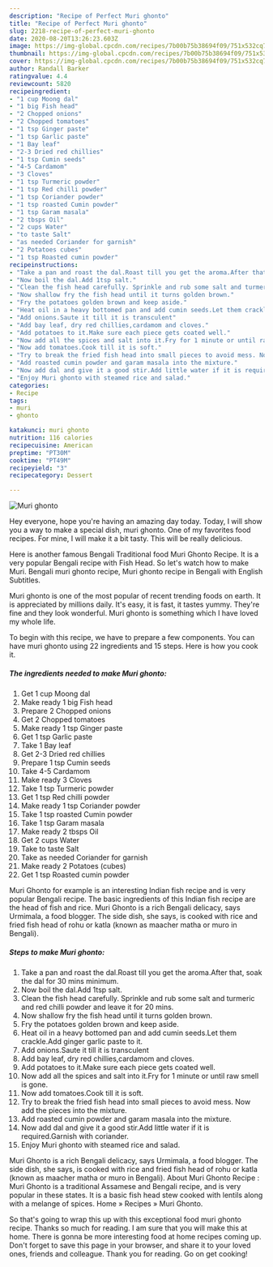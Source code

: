 ```yaml
---
description: "Recipe of Perfect Muri ghonto"
title: "Recipe of Perfect Muri ghonto"
slug: 2218-recipe-of-perfect-muri-ghonto
date: 2020-08-20T13:26:23.603Z
image: https://img-global.cpcdn.com/recipes/7b00b75b38694f09/751x532cq70/muri-ghonto-recipe-main-photo.jpg
thumbnail: https://img-global.cpcdn.com/recipes/7b00b75b38694f09/751x532cq70/muri-ghonto-recipe-main-photo.jpg
cover: https://img-global.cpcdn.com/recipes/7b00b75b38694f09/751x532cq70/muri-ghonto-recipe-main-photo.jpg
author: Randall Barker
ratingvalue: 4.4
reviewcount: 5820
recipeingredient:
- "1 cup Moong dal"
- "1 big Fish head"
- "2 Chopped onions"
- "2 Chopped tomatoes"
- "1 tsp Ginger paste"
- "1 tsp Garlic paste"
- "1 Bay leaf"
- "2-3 Dried red chillies"
- "1 tsp Cumin seeds"
- "4-5 Cardamom"
- "3 Cloves"
- "1 tsp Turmeric powder"
- "1 tsp Red chilli powder"
- "1 tsp Coriander powder"
- "1 tsp roasted Cumin powder"
- "1 tsp Garam masala"
- "2 tbsps Oil"
- "2 cups Water"
- "to taste Salt"
- "as needed Coriander for garnish"
- "2 Potatoes cubes"
- "1 tsp Roasted cumin powder"
recipeinstructions:
- "Take a pan and roast the dal.Roast till you get the aroma.After that, soak the dal for 30 mins minimum."
- "Now boil the dal.Add 1tsp salt."
- "Clean the fish head carefully. Sprinkle and rub some salt and turmeric and red chilli powder and leave it for 20 mins."
- "Now shallow fry the fish head until it turns golden brown."
- "Fry the potatoes golden brown and keep aside."
- "Heat oil in a heavy bottomed pan and add cumin seeds.Let them crackle.Add ginger garlic paste to it."
- "Add onions.Saute it till it is transculent"
- "Add bay leaf, dry red chillies,cardamom and cloves."
- "Add potatoes to it.Make sure each piece gets coated well."
- "Now add all the spices and salt into it.Fry for 1 minute or until raw smell is gone."
- "Now add tomatoes.Cook till it is soft."
- "Try to break the fried fish head into small pieces to avoid mess. Now add the pieces into the mixture."
- "Add roasted cumin powder and garam masala into the mixture."
- "Now add dal and give it a good stir.Add little water if it is required.Garnish with coriander."
- "Enjoy Muri ghonto with steamed rice and salad."
categories:
- Recipe
tags:
- muri
- ghonto

katakunci: muri ghonto 
nutrition: 116 calories
recipecuisine: American
preptime: "PT30M"
cooktime: "PT49M"
recipeyield: "3"
recipecategory: Dessert

---
```



![Muri ghonto](https://img-global.cpcdn.com/recipes/7b00b75b38694f09/751x532cq70/muri-ghonto-recipe-main-photo.jpg)

Hey everyone, hope you're having an amazing day today. Today, I will show you a way to make a special dish, muri ghonto. One of my favorites food recipes. For mine, I will make it a bit tasty. This will be really delicious.

Here is another famous Bengali Traditional food Muri Ghonto Recipe. It is a very popular Bengali recipe with Fish Head. So let&#39;s watch how to make Muri. Bengali muri ghonto recipe, Muri ghonto recipe in Bengali with English Subtitles.

Muri ghonto is one of the most popular of recent trending foods on earth. It is appreciated by millions daily. It's easy, it is fast, it tastes yummy. They're fine and they look wonderful. Muri ghonto is something which I have loved my whole life.


To begin with this recipe, we have to prepare a few components. You can have muri ghonto using 22 ingredients and 15 steps. Here is how you cook it.

<!--inarticleads1-->

##### The ingredients needed to make Muri ghonto:

1. Get 1 cup Moong dal
1. Make ready 1 big Fish head
1. Prepare 2 Chopped onions
1. Get 2 Chopped tomatoes
1. Make ready 1 tsp Ginger paste
1. Get 1 tsp Garlic paste
1. Take 1 Bay leaf
1. Get 2-3 Dried red chillies
1. Prepare 1 tsp Cumin seeds
1. Take 4-5 Cardamom
1. Make ready 3 Cloves
1. Take 1 tsp Turmeric powder
1. Get 1 tsp Red chilli powder
1. Make ready 1 tsp Coriander powder
1. Take 1 tsp roasted Cumin powder
1. Take 1 tsp Garam masala
1. Make ready 2 tbsps Oil
1. Get 2 cups Water
1. Take to taste Salt
1. Take as needed Coriander for garnish
1. Make ready 2 Potatoes (cubes)
1. Get 1 tsp Roasted cumin powder


Muri Ghonto for example is an interesting Indian fish recipe and is very popular Bengali recipe. The basic ingredients of this Indian fish recipe are the head of fish and rice. Muri Ghonto is a rich Bengali delicacy, says Urmimala, a food blogger. The side dish, she says, is cooked with rice and fried fish head of rohu or katla (known as maacher matha or muro in Bengali). 

<!--inarticleads2-->

##### Steps to make Muri ghonto:

1. Take a pan and roast the dal.Roast till you get the aroma.After that, soak the dal for 30 mins minimum.
1. Now boil the dal.Add 1tsp salt.
1. Clean the fish head carefully. Sprinkle and rub some salt and turmeric and red chilli powder and leave it for 20 mins.
1. Now shallow fry the fish head until it turns golden brown.
1. Fry the potatoes golden brown and keep aside.
1. Heat oil in a heavy bottomed pan and add cumin seeds.Let them crackle.Add ginger garlic paste to it.
1. Add onions.Saute it till it is transculent
1. Add bay leaf, dry red chillies,cardamom and cloves.
1. Add potatoes to it.Make sure each piece gets coated well.
1. Now add all the spices and salt into it.Fry for 1 minute or until raw smell is gone.
1. Now add tomatoes.Cook till it is soft.
1. Try to break the fried fish head into small pieces to avoid mess. Now add the pieces into the mixture.
1. Add roasted cumin powder and garam masala into the mixture.
1. Now add dal and give it a good stir.Add little water if it is required.Garnish with coriander.
1. Enjoy Muri ghonto with steamed rice and salad.


Muri Ghonto is a rich Bengali delicacy, says Urmimala, a food blogger. The side dish, she says, is cooked with rice and fried fish head of rohu or katla (known as maacher matha or muro in Bengali). About Muri Ghonto Recipe : Muri Ghonto is a traditional Assamese and Bengali recipe, and is very popular in these states. It is a basic fish head stew cooked with lentils along with a melange of spices. Home » Recipes » Muri Ghonto. 

So that's going to wrap this up with this exceptional food muri ghonto recipe. Thanks so much for reading. I am sure that you will make this at home. There is gonna be more interesting food at home recipes coming up. Don't forget to save this page in your browser, and share it to your loved ones, friends and colleague. Thank you for reading. Go on get cooking!
